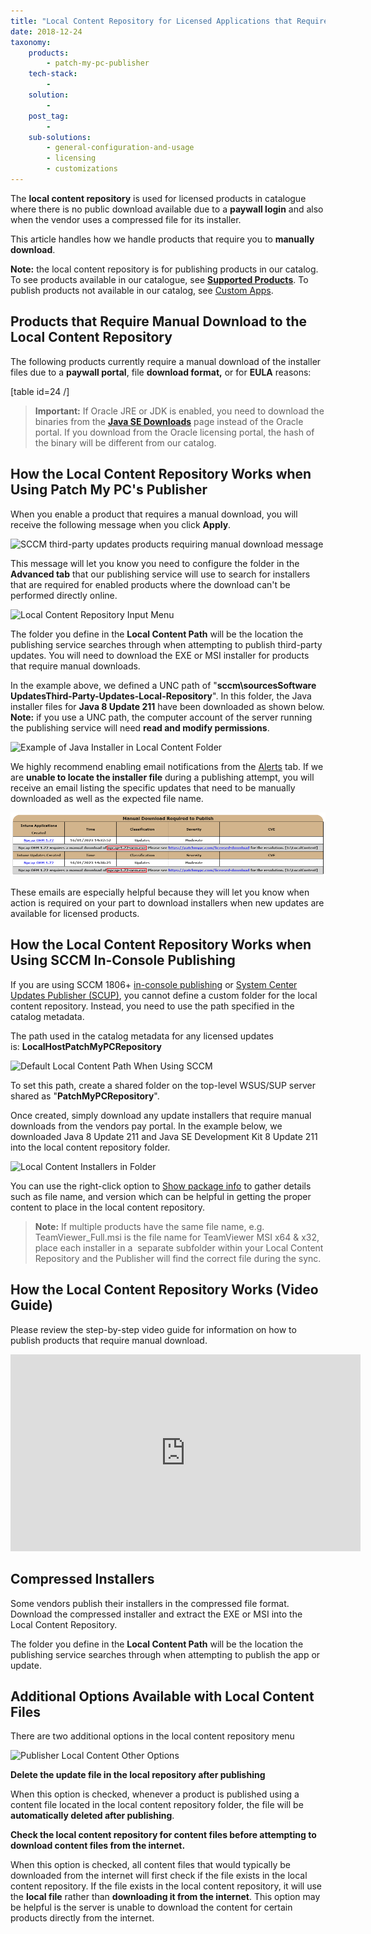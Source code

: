 ```yaml
---
title: "Local Content Repository for Licensed Applications that Require Manual Download"
date: 2018-12-24
taxonomy:
    products:
        - patch-my-pc-publisher
    tech-stack:
        - 
    solution:
        - 
    post_tag:
        - 
    sub-solutions:
        - general-configuration-and-usage
        - licensing
        - customizations
---
```


The **local content repository** is used for licensed products in catalogue where there is no public download available due to a **paywall login** and also when the vendor uses a compressed file for its installer.

This article handles how we handle products that require you to **manually download**.

**Note:** the local content repository is for publishing products in our catalog. To see products available in our catalogue, see **[Supported Products](/supported-products)**. To publish products not available in our catalog, see [Custom Apps](https://docs.patchmypc.com/installation-guides/patch-my-pc-cloud/custom-apps).

## Products that Require Manual Download to the Local Content Repository

The following products currently require a manual download of the installer files due to a **paywall portal**, file **download format,** or for **EULA** reasons:

\[table id=24 /\]

> **Important:** If Oracle JRE or JDK is enabled, you need to download the binaries from the **[Java SE Downloads](https://www.oracle.com/java/technologies/javase-downloads.html)** page instead of the Oracle portal. If you download from the Oracle licensing portal, the hash of the binary will be different from our catalog. 

## How the Local Content Repository Works when Using Patch My PC's Publisher

When you enable a product that requires a manual download, you will receive the following message when you click **Apply**.

![SCCM third-party updates products requiring manual download message](images/products-requiring-manual-download-message.png)

This message will let you know you need to configure the folder in the **Advanced tab** that our publishing service will use to search for installers that are required for enabled products where the download can't be performed directly online.

![Local Content Repository Input Menu](images/local-content-folder-location-publishing-service-advanced-tab.png)

The folder you define in the **Local Content Path** will be the location the publishing service searches through when attempting to publish third-party updates. You will need to download the EXE or MSI installer for products that require manual downloads.

In the example above, we defined a UNC path of "**sccm\\sourcesSoftware UpdatesThird-Party-Updates-Local-Repository**". In this folder, the Java installer files for **Java 8 Update 211** have been downloaded as shown below. **Note:** if you use a UNC path, the computer account of the server running the publishing service will need **read and modify permissions**.

![Example of Java Installer in Local Content Folder](images/example-of-jre-downloaded-in-local-repository.png)

We highly recommend enabling email notifications from the [Alerts](https://patchmypc.com/how-publishing-alerts-work#topic1) tab. If we are **unable to locate the installer file** during a publishing attempt, you will receive an email listing the specific updates that need to be manually downloaded as well as the expected file name.

![](../../_images/Email_Rreport_LocalContent.png)

These emails are especially helpful because they will let you know when action is required on your part to download installers when new updates are available for licensed products. 

## How the Local Content Repository Works when Using SCCM In-Console Publishing

If you are using SCCM 1806+ [in-console publishing](https://learn.microsoft.com/en-us/mem/configmgr/sum/deploy-use/third-party-software-updates) or [System Center Updates Publisher (SCUP)](https://learn.microsoft.com/en-us/mem/configmgr/sum/tools/updates-publisher), you cannot define a custom folder for the local content repository. Instead, you need to use the path specified in the catalog metadata.

The path used in the catalog metadata for any licensed updates is: **LocalHostPatchMyPCRepository**

![Default Local Content Path When Using SCCM](images/SCCM-Defualt-Local-Content-Path.png)

To set this path, create a shared folder on the top-level WSUS/SUP server shared as "**PatchMyPCRepository**".

Once created, simply download any update installers that require manual downloads from the vendors pay portal. In the example below, we downloaded Java 8 Update 211 and Java SE Development Kit 8 Update 211 into the local content repository folder.

![Local Content Installers in Folder](images/PatchMyPCRepository-Local-Content-Download.png)

You can use the right-click option to [Show package info](https://patchmypc.com/custom-options-available-for-third-party-updates-and-applications#PackageInfo) to gather details such as file name, and version which can be helpful in getting the proper content to place in the local content repository.

> **Note:** If multiple products have the same file name, e.g. TeamViewer\_Full.msi is the file name for TeamViewer MSI x64 & x32, place each installer in a  separate subfolder within your Local Content Repository and the Publisher will find the correct file during the sync.

## How the Local Content Repository Works (Video Guide)

Please review the step-by-step video guide for information on how to publish products that require manual download.

<iframe src="https://www.youtube.com/embed/OvkGR_Gh4kY" width="560" height="315" frameborder="0" allowfullscreen="allowfullscreen" data-cookieconsent="ignore"></iframe>

## Compressed Installers

Some vendors publish their installers in the compressed file format. Download the compressed installer and extract the EXE or MSI into the Local Content Repository.

The folder you define in the **Local Content Path** will be the location the publishing service searches through when attempting to publish the app or update.

## Additional Options Available with Local Content Files

There are two additional options in the local content repository menu

![Publisher Local Content Other Options](images/local-content-repository-options.png)

**Delete the update file in the local repository after publishing**

When this option is checked, whenever a product is published using a content file located in the local content repository folder, the file will be **automatically deleted after publishing**.

**Check the local content repository for content files before attempting to download content files from the internet.**

When this option is checked, all content files that would typically be downloaded from the internet will first check if the file exists in the local content repository. If the file exists in the local content repository, it will use the **local file** rather than **downloading it from the internet**. This option may be helpful is the server is unable to download the content for certain products directly from the internet.
